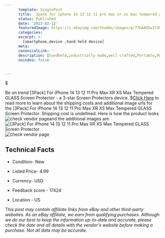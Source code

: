 ```yaml
---
      template: SinglePost
      title:  3pack for iphone 14 13 12 11 pro max xr xs max tempered glass screen protector
      status: Published
      date: '2023-02-12'
      featuredImage: https://i.ebayimg.com/thumbs/images/g/77EAAOSwIlVh-KqO/s-l225.jpg
      categories: 
      excerpt: >-
        [smartphone,device ,hand held device]
      meta:
      canonicalLink: ''
      description: [handheld,industrially made,well crafted,Portable,Mobile,Compact,Convenient,Lightweight,Maneuverable,Man-portable,Miniature,Carriable,Hand-held,Light,Holdable,Transportable,Mobile device,Pocket-sized,On-the-go,Wireless,Cordless,Compact size,Convenient size, smartphone,device ,hand held device]
      noindex: false
      
        
---
```

$

Be on trend [3Pack] For iPhone 14 13 12 11 Pro Max XR XS Max Tempered GLASS Screen Protector - a 3-star Screen Protectors device.
$[Click Here](https://www.ebay.com/itm/384754081159?hash=item5995215d87%3Ag%3A77EAAOSwIlVh-KqO&mkevt=1&mkcid=1&mkrid=711-53200-19255-0&campid=%253CePNCampaignId%253E&customid=%253CreferenceId%253E&toolid=10049) to read more to learn about the shipping costs and additional image urls for the [3Pack] For iPhone 14 13 12 11 Pro Max XR XS Max Tempered GLASS Screen Protector. Shipping cost is undefined. Here is how the product looks ![check vendor page](https://i.ebayimg.com/thumbs/images/g/77EAAOSwIlVh-KqO/s-l225.jpg)and the additional images are![[3Pack] For iPhone 14 13 12 11 Pro Max XR XS Max Tempered GLASS Screen Protector](https://i.ebayimg.com/images/g/77EAAOSwIlVh-KqO/s-l1200.jpg)![check vendor page](https://origin-galleryplus.ebayimg.com/ws/web/384754081159_2_0_1/225x225.jpg,https://origin-galleryplus.ebayimg.com/ws/web/384754081159_3_0_1/225x225.jpg,https://origin-galleryplus.ebayimg.com/ws/web/384754081159_4_0_1/225x225.jpg,https://origin-galleryplus.ebayimg.com/ws/web/384754081159_5_0_1/225x225.jpg,https://origin-galleryplus.ebayimg.com/ws/web/384754081159_6_0_1/225x225.jpg,https://origin-galleryplus.ebayimg.com/ws/web/384754081159_7_0_1/225x225.jpg)



 ## Technical Facts 



     
      

 - Condition- New 


      

 - Listed Price- 4.99 


      

 - Currency- USD 


      

 - Feedback score - 17424 


      

 - Location - US 


      
      

 *_This post may contain affiliate links from eBay and other third-party websites. As an eBay affiliate, we earn from qualifying purchases. Although we do our best to keep the information up-to-date and accurate, please check the date and all details with the vendor's website before making a purchase. Not all data may be accurate._*






